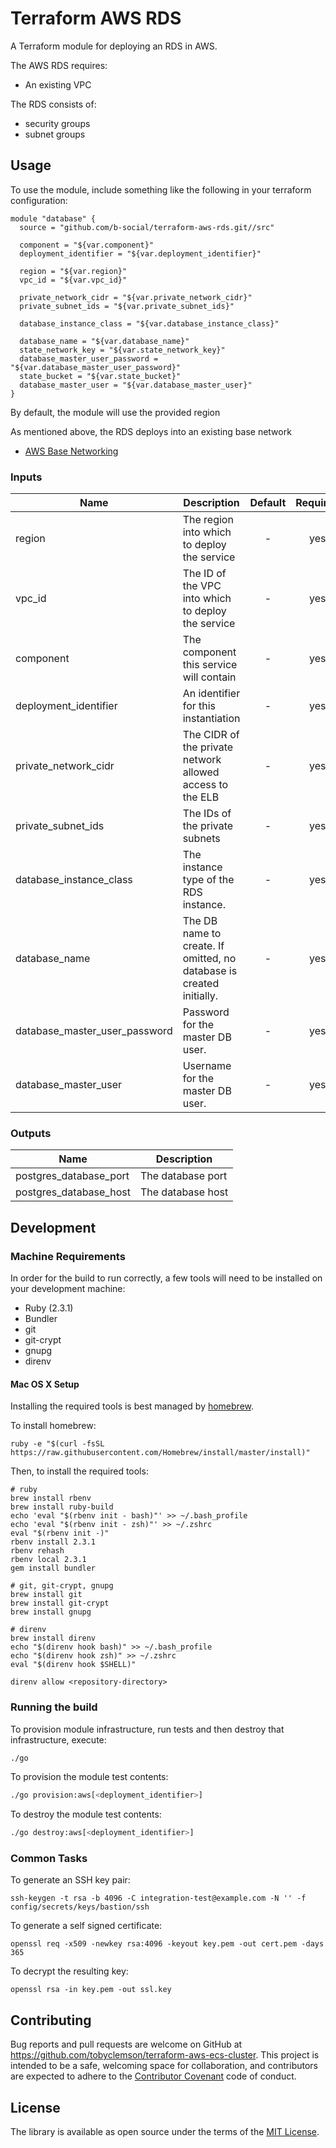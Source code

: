 Terraform AWS RDS
=========================

A Terraform module for deploying an RDS in AWS.

The AWS RDS requires:
* An existing VPC 
 
The RDS consists of:
* security groups
* subnet groups

Usage
-----

To use the module, include something like the following in your terraform
configuration:

```hcl-terraform
module "database" {
  source = "github.com/b-social/terraform-aws-rds.git//src"

  component = "${var.component}"
  deployment_identifier = "${var.deployment_identifier}"

  region = "${var.region}"
  vpc_id = "${var.vpc_id}"

  private_network_cidr = "${var.private_network_cidr}"
  private_subnet_ids = "${var.private_subnet_ids}"

  database_instance_class = "${var.database_instance_class}"

  database_name = "${var.database_name}"
  state_network_key = "${var.state_network_key}"
  database_master_user_password = "${var.database_master_user_password}"
  state_bucket = "${var.state_bucket}"
  database_master_user = "${var.database_master_user}"
}
```

By default, the module will use the provided region

As mentioned above, the RDS deploys into an existing base network
* [AWS Base Networking](https://github.com/tobyclemson/terraform-aws-base-networking)


### Inputs

| Name                                       | Description                                                         | Default            | Required |
|--------------------------------------------|---------------------------------------------------------------------|:------------------:|:--------:|
| region                                     | The region into which to deploy the service                         | -                  | yes      |
| vpc_id                                     | The ID of the VPC into which to deploy the service                  | -                  | yes      |
| component                                  | The component this service will contain                             | -                  | yes      |
| deployment_identifier                      | An identifier for this instantiation                                | -                  | yes      |
| private_network_cidr                       | The CIDR of the private network allowed access to the ELB           | -                  | yes      |
| private_subnet_ids                         | The IDs of the private subnets                                      | -                  | yes      |
| database_instance_class                    | The instance type of the RDS instance.                              | -                  | yes      |
| database_name                              | The DB name to create. If omitted, no database is created initially.| -                  | yes      |
| database_master_user_password              | Password for the master DB user.                                    | -                  | yes      |
| database_master_user                       | Username for the master DB user.                                    |-                   | yes      |


### Outputs

| Name                      | Description                                                          |
|---------------------------|----------------------------------------------------------------------|
| postgres_database_port    | The database port                           |
| postgres_database_host    | The database host


Development
-----------

### Machine Requirements

In order for the build to run correctly, a few tools will need to be installed on your
development machine:

* Ruby (2.3.1)
* Bundler
* git
* git-crypt
* gnupg
* direnv

#### Mac OS X Setup

Installing the required tools is best managed by [homebrew](http://brew.sh).

To install homebrew:

```
ruby -e "$(curl -fsSL https://raw.githubusercontent.com/Homebrew/install/master/install)"
```

Then, to install the required tools:

```
# ruby
brew install rbenv
brew install ruby-build
echo 'eval "$(rbenv init - bash)"' >> ~/.bash_profile
echo 'eval "$(rbenv init - zsh)"' >> ~/.zshrc
eval "$(rbenv init -)"
rbenv install 2.3.1
rbenv rehash
rbenv local 2.3.1
gem install bundler

# git, git-crypt, gnupg
brew install git
brew install git-crypt
brew install gnupg

# direnv
brew install direnv
echo "$(direnv hook bash)" >> ~/.bash_profile
echo "$(direnv hook zsh)" >> ~/.zshrc
eval "$(direnv hook $SHELL)"

direnv allow <repository-directory>
```

### Running the build

To provision module infrastructure, run tests and then destroy that infrastructure,
execute:

```bash
./go
```

To provision the module test contents:

```bash
./go provision:aws[<deployment_identifier>]
```

To destroy the module test contents:

```bash
./go destroy:aws[<deployment_identifier>]
```

### Common Tasks

To generate an SSH key pair:

```
ssh-keygen -t rsa -b 4096 -C integration-test@example.com -N '' -f config/secrets/keys/bastion/ssh
```

To generate a self signed certificate:
```
openssl req -x509 -newkey rsa:4096 -keyout key.pem -out cert.pem -days 365
```

To decrypt the resulting key:

```
openssl rsa -in key.pem -out ssl.key
```

Contributing
------------

Bug reports and pull requests are welcome on GitHub at https://github.com/tobyclemson/terraform-aws-ecs-cluster. 
This project is intended to be a safe, welcoming space for collaboration, and contributors are expected to adhere to 
the [Contributor Covenant](http://contributor-covenant.org) code of conduct.


License
-------

The library is available as open source under the terms of the [MIT License](http://opensource.org/licenses/MIT).
